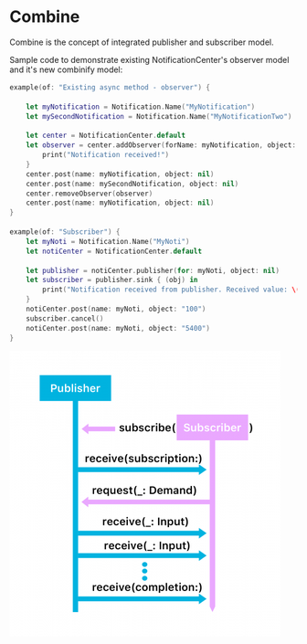 # Combine

Combine is the concept of integrated publisher and subscriber model.

Sample code to demonstrate existing NotificationCenter's observer model and it's new combinify model:

```swift
example(of: "Existing async method - observer") {

    let myNotification = Notification.Name("MyNotification")
    let mySecondNotification = Notification.Name("MyNotificationTwo")

    let center = NotificationCenter.default
    let observer = center.addObserver(forName: myNotification, object: nil, queue: nil) { (notification) in
        print("Notification received!")
    }
    center.post(name: myNotification, object: nil)
    center.post(name: mySecondNotification, object: nil)
    center.removeObserver(observer)
    center.post(name: myNotification, object: nil)
}

example(of: "Subscriber") {
    let myNoti = Notification.Name("MyNoti")
    let notiCenter = NotificationCenter.default

    let publisher = notiCenter.publisher(for: myNoti, object: nil)
    let subscriber = publisher.sink { (obj) in
        print("Notification received from publisher. Received value: \(obj.object!)")
    }
    notiCenter.post(name: myNoti, object: "100")
    subscriber.cancel()
    notiCenter.post(name: myNoti, object: "5400")
}
```

![publisher-subscriber.png](images/publisher-subscriber.png)
